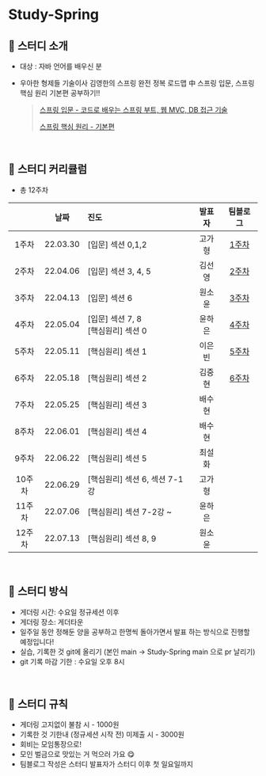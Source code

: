 # Study-Spring
## 🌱 스터디 소개

- 대상 : 자바 언어를 배우신 분
- 우아한 형제들 기술이사 김영한의 스프링 완전 정복 로드맵 中 스프링 입문, 스프링 핵심 원리 기본편 공부하기!!

  > [스프링 입문 - 코드로 배우는 스프링 부트, 웹 MVC, DB 접근 기술](https://www.inflearn.com/course/%EC%8A%A4%ED%94%84%EB%A7%81-%EC%9E%85%EB%AC%B8-%EC%8A%A4%ED%94%84%EB%A7%81%EB%B6%80%ED%8A%B8) 
  > 
  > [스프링 핵심 원리 - 기본편](https://www.inflearn.com/course/%EC%8A%A4%ED%94%84%EB%A7%81-%ED%95%B5%EC%8B%AC-%EC%9B%90%EB%A6%AC-%EA%B8%B0%EB%B3%B8%ED%8E%B8) 

<br>

## 🌱 스터디 커리큘럼

- 총 12주차

|  | 날짜 | 진도 | 발표자 |팀블로그|
| :---: | :---: | :--- | :---: | :---: |
| 1주차 | 22.03.30 | [입문] 섹션 0,1,2 | 고가형 |[1주차](https://gdscewha.tistory.com/entry/1%EC%A3%BC%EC%B0%A8-%ED%94%84%EB%A1%9C%EC%A0%9D%ED%8A%B8-%ED%99%98%EA%B2%BD-%EC%84%A4%EC%A0%95-%EC%8A%A4%ED%94%84%EB%A7%81-%EC%9B%B9-%EA%B0%9C%EB%B0%9C-%EA%B8%B0%EC%B4%88?category=1006796)
| 2주차 | 22.04.06 | [입문] 섹션 3, 4, 5 | 김선영 |[2주차](https://gdscewha.tistory.com/entry/2%EC%A3%BC%EC%B0%A8-%ED%9A%8C%EC%9B%90-%EA%B4%80%EB%A6%AC-%EC%98%88%EC%A0%9C-%EC%8A%A4%ED%94%84%EB%A7%81-%EB%B9%88%EA%B3%BC-%EC%9D%98%EC%A1%B4%EA%B4%80%EA%B3%84?category=1006796)
| 3주차 | 22.04.13  | [입문] 섹션 6 | 원소윤 |[3주차](https://gdscewha.tistory.com/entry/3%EC%A3%BC%EC%B0%A8-%EC%8A%A4%ED%94%84%EB%A7%81-DB-%EC%A0%91%EA%B7%BC-%EA%B8%B0%EC%88%A0?category=1006796)
| 4주차 | 22.05.04 | [입문] 섹션 7, 8 <br>[핵심원리] 섹션 0 | 윤하은 |[4주차](https://gdscewha.tistory.com/entry/4%EC%A3%BC%EC%B0%A8-AOP?category=1006796)
| 5주차 | 22.05.11 | [핵심원리] 섹션 1 | 이은빈 |[5주차](https://gdscewha.tistory.com/entry/5%EC%A3%BC%EC%B0%A8-%EA%B0%9D%EC%B2%B4-%EC%A7%80%ED%96%A5-%EC%84%A4%EA%B3%84%EC%99%80-%EC%8A%A4%ED%94%84%EB%A7%81)|
| 6주차 | 22.05.18 | [핵심원리] 섹션 2 | 김중현 | [6주차](https://gdscewha.tistory.com/entry/6%EC%A3%BC%EC%B0%A8-%EC%8A%A4%ED%94%84%EB%A7%81-%ED%95%B5%EC%8B%AC-%EC%9B%90%EB%A6%AC-%EC%9D%B4%ED%95%B41-%EC%98%88%EC%A0%9C-%EB%A7%8C%EB%93%A4%EA%B8%B0?category=1006796)
| 7주차 | 22.05.25 | [핵심원리] 섹션 3 | 배수현 |
| 8주차 | 22.06.01 | [핵심원리] 섹션 4 | 배수현 |
| 9주차 | 22.06.22 | [핵심원리] 섹션 5 | 최설화 |
| 10주차 | 22.06.29 | [핵심원리] 섹션 6, 섹션 7-1강 | 고가형 |
| 11주차 | 22.07.06 | [핵심원리] 섹션 7-2강 ~  | 윤하은 |
| 12주차 | 22.07.13 | [핵심원리] 섹션 8, 9 | 원소윤 |

<br>

## 🌱 스터디 방식

- 게더링 시간:  수요일 정규세션 이후
- 게더링 장소: 게더타운
- 일주일 동안 정해둔 양을 공부하고 한명씩 돌아가면서 발표 하는 방식으로 진행할 예정입니다!
- 실습, 기록한 것 git에 올리기 (본인 main -> Study-Spring main 으로 pr 날리기)
- git 기록 마감 기한 : 수요일 오후 8시

<br>

## 🌱 스터디 규칙

- 게더링 고지없이 불참 시 - 1000원
- 기록한 것 기한내 (정규세션 시작 전) 미제출 시 - 3000원
- 회비는 모임통장으로!
- 모인 벌금으로 맛있는 거 먹으러 가요 😋
- 팀블로그 작성은 스터디 발표자가 스터디 이후 첫 일요일까지
